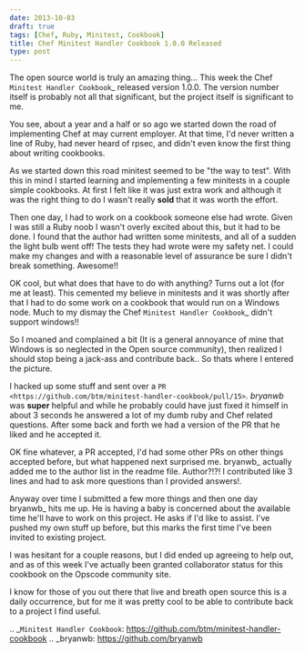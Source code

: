 ```yaml
---
date: 2013-10-03
draft: true
tags: [Chef, Ruby, Minitest, Cookbook]
title: Chef Minitest Handler Cookbook 1.0.0 Released
type: post
---
```


The open source world is truly an amazing thing... This week the Chef
`Minitest Handler Cookbook`_ released version 1.0.0. The version number
itself is probably not all that significant, but the project itself is
significant to me.

You see, about a year and a half or so ago we started down the road of implementing
Chef at may current employer. At that time, I'd never written a line of Ruby,
had never heard of rpsec, and didn't even know the first thing about writing
cookbooks.

As we started down this road minitest seemed to be "the way to test". With this
in mind I started learning and implementing a few minitests in a couple simple
cookbooks. At first I felt like it was just extra work and although it was the
right thing to do I wasn't really **sold** that it was worth the effort.

Then one day, I had to work on a cookbook someone else had wrote. Given I was
still a Ruby noob I wasn't overly excited about this, but it had to be done.
I found that the author had written some minitests, and all of a sudden the
light bulb went off! The tests they had wrote were my safety net. I could make
my changes and with a reasonable level of assurance be sure I didn't break
something. Awesome!!

OK cool, but what does that have to do with anything? Turns out a lot (for
me at least). This cemented my believe in minitests and it was shortly
after that I had to do some work on a cookbook that would run on a Windows node.
Much to my dismay the Chef `Minitest Handler Cookbook`_ didn't support
windows!!

So I moaned and complained a bit (It is a general annoyance of mine that Windows
is so neglected in the Open source community), then realized I should stop
being a jack-ass and contribute back.. So thats where I entered the picture.

I hacked up some stuff and sent over a `PR <https://github.com/btm/minitest-handler-cookbook/pull/15>`_. bryanwb_ was **super** helpful and while he probably could have just
fixed it himself in about 3 seconds he answered a lot of my dumb ruby and Chef
related questions. After some back and forth we had a version of the PR that
he liked and he accepted it.

OK fine whatever, a PR accepted, I'd had some other PRs on other things accepted
before, but what happened next surprised me. bryanwb_ actually added me to
the author list in the readme file. Author?!?! I contributed like 3 lines
and had to ask more questions than I provided answers!.

Anyway over time I submitted a few more things and then one day bryanwb_ hits
me up. He is having a baby is concerned about the available time he'll have to
work on this project. He asks if I'd like to assist. I've pushed my own stuff
up before, but this marks the first time I've been invited to existing project.

I was hesitant for a couple reasons, but I did ended up agreeing to help out, and
as of this week I've actually been granted collaborator status for this cookbook
on the Opscode community site.

I know for those of you out there that live and breath open source this is a
daily occurrence, but for me it was pretty cool to be able to contribute back
to a project I find useful.

.. _`Minitest Handler Cookbook`: https://github.com/btm/minitest-handler-cookbook
.. _bryanwb: https://github.com/bryanwb
